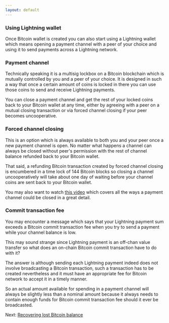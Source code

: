 ```yaml
---
layout: default
---
```


### [](#using-lightning-wallet)Using Lightning wallet

Once Bitcoin wallet is created you can also start using a Lightning wallet which means opening a payment channel with a peer of your choice and using it to send payments across a Lightning network.

### [](#payment-channel)Payment channel

Technically speaking it is a multisig lockbox on a Bitcoin blockchain which is mutually controlled by you and a peer of your choice. It is designed in such a way that once a certain amount of coins is locked in there you can use those coins to send and receive Lightning payments. 

You can close a payment channel and get the rest of your locked coins back to your Bitcoin wallet at any time, either by agreeing with a peer on a mutual closing transaction or via forced channel closing if your peer becomes uncooperative.

### [](#forced-channel-closing)Forced channel closing

This is an option which is always available to both you and your peer once a new payment channel is open. No matter what happens a channel can always be closed without peer's permission with the rest of channel balance refunded back to your Bitcoin wallet.

That said, a refunding Bitcoin transaction created by forced channel closing is encumbered in a time lock of 144 Bitcoin blocks so closing a channel uncooperatively will take about one day of waiting before your channel coins are sent back to your Bitcoin wallet.

You may also want to watch [this video](https://www.youtube.com/watch?v=H-WJPjAp5u8) which covers all the ways a payment channel could be closed in a great detail.

### [](#commit-transaction-fee)Commit transaction fee

You may encounter a message which says that your Lightning payment sum exceeds a Bitcoin commit transaction fee when you try to send a payment while your channel balance is low.

This may sound strange since Lightning payment is an off-chan value transfer so what does an on-chain Bitcoin commit transaction have to do with it?

The answer is although sending each Lightning payment indeed does not involve broadcasting a Bitcoin transaction, such a transaction has to be created nevertheless and it must have an appropriate fee for Bitcoin network to accept it in a timely manner.

So an actual amount available for spending in a payment channel will always be slightly less than a nominal amount because it always needs to contain enough funds for Bitcoin commit transaction fee should it ever be broadcasted.

Next: [Recovering lost Bitcoin balance](http://lightning-wallet.com/recovering-lost-bitcoin-balance.html#recovering-lost-bitcoin-balance)
